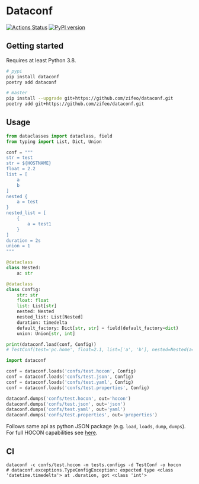 # Dataconf

[![Actions Status](https://github.com/zifeo/dataconf/workflows/CI/badge.svg)](https://github.com/zifeo/dataconf/actions)
[![PyPI version](https://badge.fury.io/py/dataconf.svg)](https://badge.fury.io/py/dataconf)

## Getting started

Requires at least Python 3.8.

```bash
# pypi
pip install dataconf
poetry add dataconf

# master
pip install --upgrade git+https://github.com/zifeo/dataconf.git
poetry add git+https://github.com/zifeo/dataconf.git
```

## Usage

```python
from dataclasses import dataclass, field
from typing import List, Dict, Union

conf = """
str = test
str = ${HOSTNAME}
float = 2.2
list = [
    a
    b
]
nested {
    a = test
}
nested_list = [
    {
        a = test1
    }
]
duration = 2s
union = 1
"""

@dataclass
class Nested:
    a: str

@dataclass
class Config:
    str: str
    float: float
    list: List[str]
    nested: Nested
    nested_list: List[Nested]
    duration: timedelta
    default_factory: Dict[str, str] = field(default_factory=dict)
    union: Union[str, int]

print(dataconf.load(conf, Config))
# TestConf(test='pc.home', float=2.1, list=['a', 'b'], nested=Nested(a='test'), nested_list=[Nested(a='test1')], duration=datetime.timedelta(seconds=2), default_factory={}, union=1)
```

```python
import dataconf

conf = dataconf.loads('confs/test.hocon', Config)
conf = dataconf.loads('confs/test.json', Config)
conf = dataconf.loads('confs/test.yaml', Config)
conf = dataconf.loads('confs/test.properties', Config)

dataconf.dumps('confs/test.hocon', out='hocon')
dataconf.dumps('confs/test.json', out='json')
dataconf.dumps('confs/test.yaml', out='yaml')
dataconf.dumps('confs/test.properties', out='properties')
```

Follows same api as python JSON package (e.g. `load`, `loads`, `dump`, `dumps`). 
For full HOCON capabilities see [here](https://github.com/chimpler/pyhocon/#example-of-hocon-file).

## CI

```shell
dataconf -c confs/test.hocon -m tests.configs -d TestConf -o hocon
# dataconf.exceptions.TypeConfigException: expected type <class 'datetime.timedelta'> at .duration, got <class 'int'>
```
